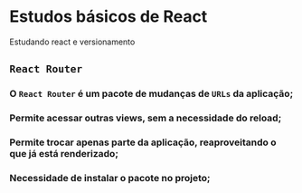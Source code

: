 # Estudos básicos de React

Estudando react e versionamento

## `React Router`
###  O `React Router` é um pacote de mudanças de `URLs` da aplicação;
### Permite acessar outras views, sem a necessidade do reload;
### Permite trocar apenas parte da aplicação, reaproveitando o que já está renderizado;

### Necessidade de instalar o pacote no projeto;



